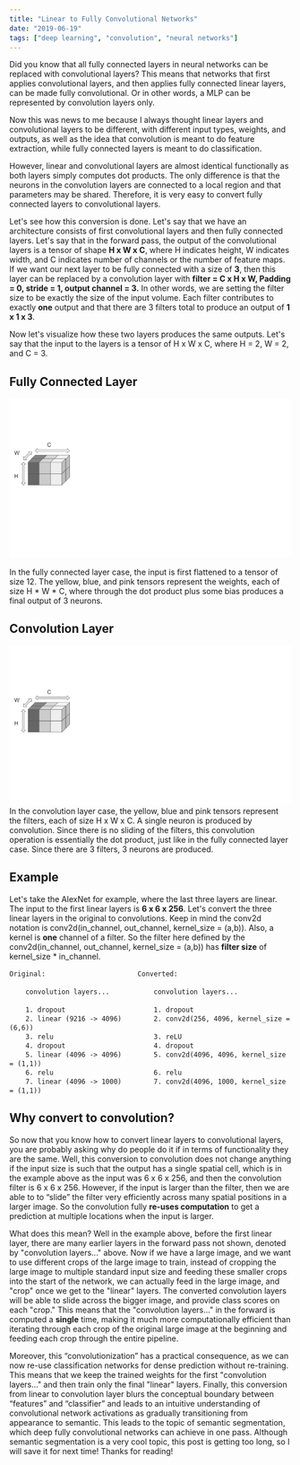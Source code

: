 ```yaml
---
title: "Linear to Fully Convolutional Networks"
date: "2019-06-19"
tags: ["deep learning", "convolution", "neural networks"]
---
```


Did you know that all fully connected layers in neural networks can be replaced with convolutional layers? This means that networks that first applies convolutional layers, and then applies fully connected linear layers, can be made fully convolutional. Or in other words, a MLP can be represented by convolution layers only.

Now this was news to me because I always thought linear layers and convolutional layers to be different, with different input types, weights, and outputs, as well as the idea that convolution is meant to do feature extraction, while fully connected layers is meant to do classification.

However, linear and convolutional layers are almost identical functionally as both layers simply computes dot products. The only difference is that the neurons in the convolution layers are connected to a local region and that parameters may be shared. Therefore, it is very easy to convert fully connected layers to convolutional layers.

Let's see how this conversion is done. Let's say that we have an architecture consists of first convolutional layers and then fully connected layers. Let's say that in the forward pass, the output of the convolutional layers is a tensor of shape __H x W x C__, where H indicates height, W indicates width, and C indicates number of channels or the number of feature maps. If we want our next layer to be fully connected with a size of __3__, then this layer can be replaced by a convolution layer with __filter = C x H x W, Padding = 0, stride = 1, output channel = 3.__ In other words, we are setting the filter size to be exactly the size of the input volume. Each filter contributes to exactly __one__ output and that there are 3 filters total to produce an output of __1 x 1 x 3__.

Now let's visualize how these two layers produces the same outputs. Let's say that the input to the layers is a tensor of H x W x C, where H = 2, W = 2, and C = 3.

## Fully Connected Layer

![](./line.gif)

In the fully connected layer case, the input is first flattened to a tensor of size 12. The yellow, blue, and pink tensors represent the weights, each of size H * W * C, where through the dot product plus some bias produces a final output of 3 neurons.

## Convolution Layer

![](./conv.gif)
In the convolution layer case, the yellow, blue and pink tensors represent the filters, each of size H x W x C. A single neuron is produced by convolution. Since there is no sliding of the filters, this convolution operation is essentially the dot product, just like in the fully connected layer case. Since there are 3 filters, 3 neurons are produced.

## Example

Let's take the AlexNet for example, where the last three layers are linear. The input to the first linear layers is __6 x 6 x 256__. Let's convert the three linear layers in the original to convolutions. Keep in mind the conv2d notation is conv2d(in\_channel, out\_channel, kernel_size = (a,b)). Also, a kernel is __one__ channel of a filter. So the filter here defined by the conv2d(in\_channel, out\_channel, kernel\_size = (a,b)) has __filter size__ of kernel\_size * in\_channel.

    Original:                       Converted:                                   

        convolution layers...           convolution layers...

        1. dropout                      1. dropout
        2. linear (9216 -> 4096)        2. conv2d(256, 4096, kernel_size = (6,6))
        3. relu                         3. reLU
        4. dropout                      4. dropout
        5. linear (4096 -> 4096)        5. conv2d(4096, 4096, kernel_size = (1,1))
        6. relu                         6. relu
        7. linear (4096 -> 1000)        7. conv2d(4096, 1000, kernel_size = (1,1))



## Why convert to convolution?

So now that you know how to convert linear layers to convolutional layers, you are probably asking why do people do it if in terms of functionality they are the same. Well, this conversion to convolution does not change anything if the input size is such that the output has a single spatial cell, which is in the example above as the input was 6 x 6 x 256, and then the convolution filter is 6 x 6 x 256. However, if the input is larger than the filter, then we are able to to “slide” the filter very efficiently across many spatial positions in a larger image. So the convolution fully __re-uses computation__ to get a prediction at multiple locations when the input is larger.

What does this mean? Well in the example above, before the first linear layer, there are many earlier layers in the forward pass not shown, denoted by "convolution layers..." above. Now if we have a large image, and we want to use different crops of the large image to train, instead of cropping the large image to multiple standard input size and feeding these smaller crops into the start of the network, we can actually feed in the large image, and "crop" once we get to the "linear" layers. The converted convolution layers will be able to slide across the bigger image, and provide class scores on each "crop." This means that the "convolution layers..." in the forward is computed a __single__ time, making it much more computationally efficient than iterating through each crop of the original large image at the beginning and feeding each crop through the entire pipeline.

Moreover, this “convolutionization” has a practical consequence, as we can now re-use classification networks for dense prediction without re-training. This means that we keep the trained weights for the first "convolution layers..." and then train only the final "linear" layers. Finally, this conversion from linear to convolution layer blurs the conceptual boundary between “features” and “classifier” and leads to an intuitive understanding of convolutional network activations as gradually transitioning from appearance to semantic. This leads to the topic of semantic segmentation, which deep fully convolutional networks can achieve in one pass. Although semantic segmentation is a very cool topic, this post is getting too long, so I will save it for next time! Thanks for reading!
